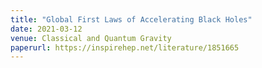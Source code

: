 ```yaml
---
title: "Global First Laws of Accelerating Black Holes"
date: 2021-03-12
venue: Classical and Quantum Gravity
paperurl: https://inspirehep.net/literature/1851665
---
```

